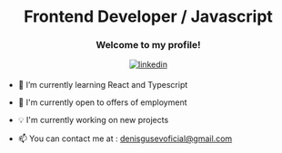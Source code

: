 # <div align="center">Frontend Developer / Javascript</div>

### <div align="center">Welcome to my profile!</div>
<div align="center">
<a href="https://www.linkedin.com/in/denis-gusev-0724a3210/" target="_blank">
<img src=https://img.shields.io/badge/linkedin-%231E77B5.svg?&style=for-the-badge&logo=linkedin&logoColor=white alt=linkedin style="margin-bottom: 5px;" />
</a>
</div>

- 🌱 I’m currently learning React and Typescript

- 💼 I'm currently open to offers of employment

- 💡 I'm currently working on new projects

- 📫 You can contact me at : denisgusevoficial@gmail.com

